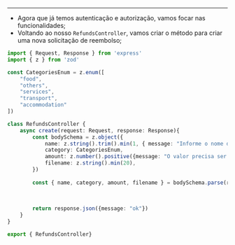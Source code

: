 ___
- Agora que já temos autenticação e autorização, vamos focar nas funcionalidades;
- Voltando ao nosso `RefundsController`, vamos criar o método para criar uma nova solicitação de reembolso;
```ts
import { Request, Response } from 'express'
import { z } from 'zod'

const CategoriesEnum = z.enum([
	"food",
	"others",
	"services",
	"transport",
	"accommodation"
])

class RefundsController {
	async create(request: Request, response: Response){
		const bodySchema = z.object({
			name: z.string().trim().min(1, { message: "Informe o nome da solicitação"}),
			category: CategoriesEnum,
			amount: z.number().positive({message: "O valor precisa ser positivo"}),
			filename: z.string().min(20),
		})
		
		const { name, category, amount, filename } = bodySchema.parse(request.body)
		
		
		
		return response.json({message: "ok"})
	}
}

export { RefundsController}
```